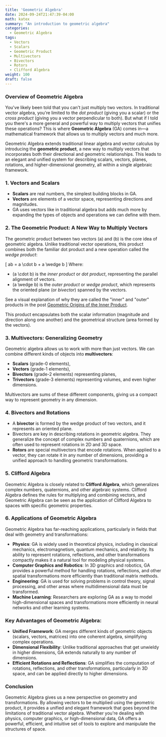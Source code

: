 ```yaml
---
title: 'Geometric Algebra'
date: 2024-09-24T21:47:39-04:00
math: katex
summary: "An introduction to geometric algebra"
categories:
  - Geometric Algebra
tags:
  - Vectors
  - Scalars
  - Geometric Product
  - Multivectors
  - Bivectors
  - Rotors
  - Clifford Algebra
weight: 100
draft: false
---
```


### **Overview of Geometric Algebra**

You've likely been told that you can't just multiply two vectors. In traditional vector algebra, you're limited to the *dot product* (giving you a scalar) or the *cross product* (giving you a vector perpendicular to both). But what if I told you there's a more general and powerful way to multiply vectors that unifies these operations? This is where **Geometric Algebra** (GA) comes in—a mathematical framework that allows us to multiply vectors and much more.

Geometric Algebra extends traditional linear algebra and vector calculus by introducing the **geometric product**, a new way to multiply vectors that incorporates both their directional and geometric relationships. This leads to an elegant and unified system for describing scalars, vectors, planes, rotations, and higher-dimensional geometry, all within a single algebraic framework.

### 1. **Vectors and Scalars**
   - **Scalars** are real numbers, the simplest building blocks in GA.
   - **Vectors** are elements of a vector space, representing directions and magnitudes.
   - GA uses vectors like in traditional algebra but adds much more by expanding the types of objects and operations we can define with them.

### 2. **The Geometric Product: A New Way to Multiply Vectors**
   The geometric product between two vectors \(a\) and \(b\) is the core idea of geometric algebra. Unlike traditional vector operations, this product combines both the familiar dot product and a new operation called the *wedge product*:
   
   \[
   ab = a \cdot b + a \wedge b
   \]
   Where:
   - \(a \cdot b\) is the *inner product* or *dot product*, representing the parallel alignment of vectors.
   - \(a \wedge b\) is the *outer product* or *wedge product*, which represents the oriented plane (or *bivector*) spanned by the vectors.

   See a visual explanation of why they are called the "inner" and "outer" products in the post [Geometric Origins of the Inner Product](/math-notes/posts/geometric-origins-of-the-inner-product/).

   This product encapsulates both the scalar information (magnitude and direction along one another) and the geometrical structure (area formed by the vectors).

### 3. **Multivectors: Generalizing Geometry**
   Geometric algebra allows us to work with more than just vectors. We can combine different kinds of objects into **multivectors**:
   - **Scalars** (grade-0 elements),
   - **Vectors** (grade-1 elements),
   - **Bivectors** (grade-2 elements) representing planes,
   - **Trivectors** (grade-3 elements) representing volumes, and even higher dimensions.

   Multivectors are sums of these different components, giving us a compact way to represent geometry in any dimension.

### 4. **Bivectors and Rotations**
   - A **bivector** is formed by the wedge product of two vectors, and it represents an oriented plane. 
   - Bivectors are key in describing rotations in geometric algebra. They generalize the concept of complex numbers and quaternions, which are often used to represent rotations in 2D and 3D space.
   - **Rotors** are special multivectors that encode rotations. When applied to a vector, they can rotate it in any number of dimensions, providing a unified approach to handling geometric transformations.

### 5. **Clifford Algebra**
   Geometric Algebra is closely related to **Clifford Algebra**, which generalizes complex numbers, quaternions, and other algebraic systems. Clifford Algebra defines the rules for multiplying and combining vectors, and Geometric Algebra can be seen as the application of Clifford Algebra to spaces with specific geometric properties.

### 6. **Applications of Geometric Algebra**
   Geometric Algebra has far-reaching applications, particularly in fields that deal with geometry and transformations:
   - **Physics**: GA is widely used in theoretical physics, including in classical mechanics, electromagnetism, quantum mechanics, and relativity. Its ability to represent rotations, reflections, and other transformations compactly makes it a natural tool for modeling physical systems.
   - **Computer Graphics and Robotics**: In 3D graphics and robotics, GA provides a powerful method for handling rotations, reflections, and other spatial transformations more efficiently than traditional matrix methods.
   - **Engineering**: GA is used for solving problems in control theory, signal processing, and other areas where multidimensional data must be transformed.
   - **Machine Learning**: Researchers are exploring GA as a way to model high-dimensional spaces and transformations more efficiently in neural networks and other learning systems.

### Key Advantages of Geometric Algebra:
   - **Unified Framework**: GA merges different kinds of geometric objects (scalars, vectors, matrices) into one coherent algebra, simplifying complex operations.
   - **Dimensional Flexibility**: Unlike traditional approaches that get unwieldy in higher dimensions, GA extends naturally to any number of dimensions.
   - **Efficient Rotations and Reflections**: GA simplifies the computation of rotations, reflections, and other transformations, particularly in 3D space, and can be applied directly to higher dimensions.

### Conclusion
Geometric Algebra gives us a new perspective on geometry and transformations. By allowing vectors to be multiplied using the geometric product, it provides a unified and elegant framework that goes beyond the limitations of traditional vector algebra. Whether you're dealing with physics, computer graphics, or high-dimensional data, GA offers a powerful, efficient, and intuitive set of tools to explore and manipulate the structures of space.